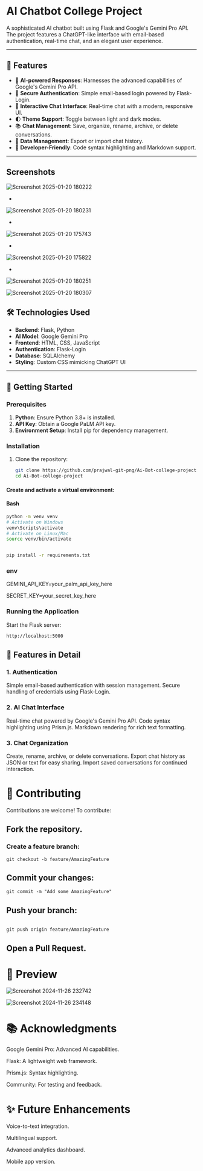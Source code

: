 ﻿# AI Chatbot College Project

A sophisticated AI chatbot built using Flask and Google's Gemini Pro API. The project features a ChatGPT-like interface with email-based authentication, real-time chat, and an elegant user experience.

---

## 🌟 Features

- 🤖 **AI-powered Responses**: Harnesses the advanced capabilities of Google's Gemini Pro API.
- 🔐 **Secure Authentication**: Simple email-based login powered by Flask-Login.
- 💬 **Interactive Chat Interface**: Real-time chat with a modern, responsive UI.
- 🌓 **Theme Support**: Toggle between light and dark modes.
- 📚 **Chat Management**: Save, organize, rename, archive, or delete conversations.
- 💾 **Data Management**: Export or import chat history.
- 📝 **Developer-Friendly**: Code syntax highlighting and Markdown support.

---
## Screenshots 


![Screenshot 2025-01-20 180222](https://github.com/user-attachments/assets/80a77e26-35fa-4459-898c-a640d6684098)

-

![Screenshot 2025-01-20 180231](https://github.com/user-attachments/assets/41867d57-82e1-435b-a8fe-14d0a7982434)

-


![Screenshot 2025-01-20 175743](https://github.com/user-attachments/assets/9ce0cdee-79bd-4256-bde1-606ac7a6b528)

-
![Screenshot 2025-01-20 175822](https://github.com/user-attachments/assets/0f5cc7ab-678f-4943-baec-fe6167c03000)

-
![Screenshot 2025-01-20 180251](https://github.com/user-attachments/assets/e807040d-8924-4217-bb4e-bee9575c11ef)


![Screenshot 2025-01-20 180307](https://github.com/user-attachments/assets/ae9d19fd-c725-4001-9a69-8364cc14ed27)


## 🛠️ Technologies Used

- **Backend**: Flask, Python
- **AI Model**: Google Gemini Pro
- **Frontend**: HTML, CSS, JavaScript
- **Authentication**: Flask-Login
- **Database**: SQLAlchemy
- **Styling**: Custom CSS mimicking ChatGPT UI

---

## 🚀 Getting Started

### Prerequisites

1. **Python**: Ensure Python 3.8+ is installed.
2. **API Key**: Obtain a Google PaLM API key.
3. **Environment Setup**: Install pip for dependency management.

### Installation

1. Clone the repository:
   ```bash
   git clone https://github.com/prajwal-git-png/Ai-Bot-college-project.git
   cd Ai-Bot-college-project


#### Create and activate a virtual environment:

#### **Bash**
```bash
python -m venv venv
# Activate on Windows
venv\Scripts\activate
# Activate on Linux/Mac
source venv/bin/activate


pip install -r requirements.txt


```

### env
GEMINI_API_KEY=your_palm_api_key_here

SECRET_KEY=your_secret_key_here

### Running the Application
Start the Flask server:
``` bash 
http://localhost:5000
```

## 📝 Features in Detail
### 1. Authentication
Simple email-based authentication with session management.
Secure handling of credentials using Flask-Login.
### 2. AI Chat Interface
Real-time chat powered by Google's Gemini Pro API.
Code syntax highlighting using Prism.js.
Markdown rendering for rich text formatting.
### 3. Chat Organization
Create, rename, archive, or delete conversations.
Export chat history as JSON or text for easy sharing.
Import saved conversations for continued interaction.


# 🤝 Contributing
Contributions are welcome! To contribute:

## Fork the repository.
### Create a feature branch:

```
git checkout -b feature/AmazingFeature
```

## Commit your changes:
```
git commit -m "Add some AmazingFeature"
```


## Push your branch:
```

git push origin feature/AmazingFeature
```
## Open a Pull Request.


# 📸 Preview

![Screenshot 2024-11-26 232742](https://github.com/user-attachments/assets/477c5103-17b6-4c96-a6a1-b91eefd81d5f)


![Screenshot 2024-11-26 234148](https://github.com/user-attachments/assets/c77cd65f-02fd-4a0b-a28d-de97d608053a)



# 📚 Acknowledgments
Google Gemini Pro: Advanced AI capabilities.

Flask: A lightweight web framework.

Prism.js: Syntax highlighting.

Community: For testing and feedback.

# ✨ Future Enhancements
Voice-to-text integration.

Multilingual support.

Advanced analytics dashboard.

Mobile app version.


